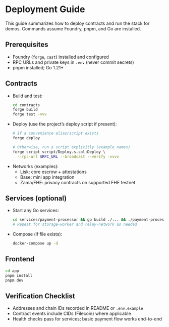 # Deployment Guide

This guide summarizes how to deploy contracts and run the stack for demos. Commands assume Foundry, pnpm, and Go are installed.

## Prerequisites
- Foundry (`forge`, `cast`) installed and configured
- RPC URLs and private keys in `.env` (never commit secrets)
- pnpm installed; Go 1.21+

## Contracts
- Build and test:
  ```bash
  cd contracts
  forge build
  forge test -vvv
  ```
- Deploy (use the project’s deploy script if present):
  ```bash
  # If a convenience alias/script exists
  forge deploy

  # Otherwise, run a script explicitly (example names)
  forge script script/Deploy.s.sol:Deploy \
    --rpc-url $RPC_URL --broadcast --verify -vvvv
  ```
- Networks (examples):
  - Lisk: core escrow + attestations
  - Base: mini app integration
  - Zama/FHE: privacy contracts on supported FHE testnet

## Services (optional)
- Start any Go services:
  ```bash
  cd services/payment-processor && go build ./... && ./payment-processor
  # Repeat for storage-worker and relay-network as needed
  ```
- Compose (if file exists):
  ```bash
  docker-compose up -d
  ```

## Frontend
```bash
cd app
pnpm install
pnpm dev
```

## Verification Checklist
- Addresses and chain IDs recorded in README or `.env.example`
- Contract events include CIDs (Filecoin) where applicable
- Health checks pass for services; basic payment flow works end-to-end
